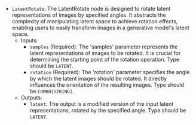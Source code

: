 - `LatentRotate`: The LatentRotate node is designed to rotate latent representations of images by specified angles. It abstracts the complexity of manipulating latent space to achieve rotation effects, enabling users to easily transform images in a generative model's latent space.
    - Inputs:
        - `samples` (Required): The 'samples' parameter represents the latent representations of images to be rotated. It is crucial for determining the starting point of the rotation operation. Type should be `LATENT`.
        - `rotation` (Required): The 'rotation' parameter specifies the angle by which the latent images should be rotated. It directly influences the orientation of the resulting images. Type should be `COMBO[STRING]`.
    - Outputs:
        - `latent`: The output is a modified version of the input latent representations, rotated by the specified angle. Type should be `LATENT`.
